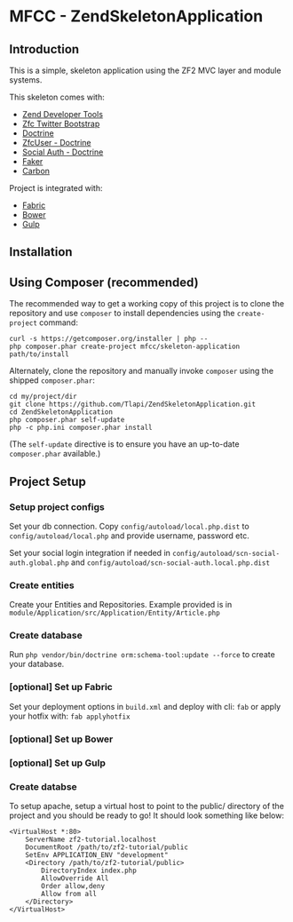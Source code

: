 MFCC - ZendSkeletonApplication
=======================

Introduction
------------
This is a simple, skeleton application using the ZF2 MVC layer and module
systems.

This skeleton comes with:

* [Zend Developer Tools](https://github.com/zendframework/ZendDeveloperTools)
* [Zfc Twitter Bootstrap](https://github.com/mwillbanks/ZfcTwitterBootstrap)
* [Doctrine](http://www.doctrine-project.org/)
* [ZfcUser - Doctrine](https://github.com/ZF-Commons/ZfcUser)
* [Social Auth - Doctrine](https://github.com/SocalNick/ScnSocialAuth)
* [Faker](https://github.com/fzaninotto/Faker)
* [Carbon](https://github.com/briannesbitt/Carbon)

Project is integrated with:
* [Fabric](http://www.fabfile.org/)
* [Bower](http://bower.io/)
* [Gulp](http://gulpjs.com/)


Installation
------------

Using Composer (recommended)
----------------------------
The recommended way to get a working copy of this project is to clone the repository
and use `composer` to install dependencies using the `create-project` command:

    curl -s https://getcomposer.org/installer | php --
    php composer.phar create-project mfcc/skeleton-application path/to/install

Alternately, clone the repository and manually invoke `composer` using the shipped
`composer.phar`:

    cd my/project/dir
    git clone https://github.com/Tlapi/ZendSkeletonApplication.git
    cd ZendSkeletonApplication
    php composer.phar self-update
    php -c php.ini composer.phar install

(The `self-update` directive is to ensure you have an up-to-date `composer.phar`
available.)

Project Setup
----------------

### Setup project configs

Set your db connection. Copy `config/autoload/local.php.dist` to `config/autoload/local.php` and provide username, password etc.

Set your social login integration if needed in `config/autoload/scn-social-auth.global.php` and `config/autoload/scn-social-auth.local.php.dist`

### Create entities

Create your Entities and Repositories. Example provided is in `module/Application/src/Application/Entity/Article.php`

### Create database

Run `php vendor/bin/doctrine orm:schema-tool:update --force` to create your database.

### [optional] Set up Fabric

Set your deployment options in `build.xml` and deploy with cli: `fab` or apply your hotfix with: `fab applyhotfix`

### [optional] Set up Bower

### [optional] Set up Gulp

### Create databse

To setup apache, setup a virtual host to point to the public/ directory of the
project and you should be ready to go! It should look something like below:

    <VirtualHost *:80>
        ServerName zf2-tutorial.localhost
        DocumentRoot /path/to/zf2-tutorial/public
        SetEnv APPLICATION_ENV "development"
        <Directory /path/to/zf2-tutorial/public>
            DirectoryIndex index.php
            AllowOverride All
            Order allow,deny
            Allow from all
        </Directory>
    </VirtualHost>
